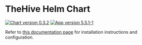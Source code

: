 # TheHive Helm Chart

[![Chart version 0.3.2](https://img.shields.io/badge/Chart_version-0.3.2-blue.svg?logo=helm)](https://github.com/StrangeBeeCorp/helm-charts/releases/tag/thehive-0.3.2) [![App version 5.5.1-1](https://img.shields.io/badge/App_version-5.5.1--1-blue)](https://docs.strangebee.com/thehive/release-notes/release-notes-5.5/)

Refer to [this documentation page](https://docs.strangebee.com/thehive/installation/kubernetes/) for installation instructions and configuration.
